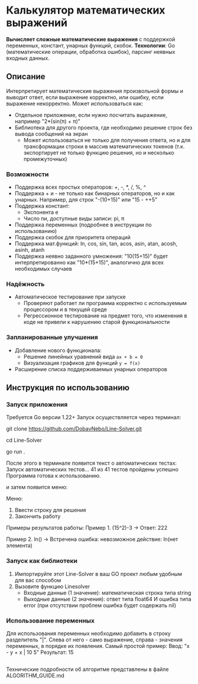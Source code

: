 # Калькулятор математических выражений
**Вычисляет сложные математические выражения** с поддержкой переменных, констант, унарных функций, скобок.
**Технологии**: Go (математические операции, обработка ошибок), парсинг неявных входных данных.

## Описание
Интерпретирует математические выражения произвольной формы и выводит ответ, если выражение корректно, или ошибку, если выражение некорректно.
Может использоваться как:
- Отдельное приложение, если нужно посчитать выражение, например "2*(sin(π) + π)"
- Библиотека для другого проекта, где необходимо решение строк без вывода сообщений на экран
    - Может использоваться не только для получения ответа, но и для трансформации строки в массив математических токенов (т.к. экспортирует не только функцию решения, но и несколько промежуточных)

### Возможности
- Поддержка всех простых операторов: +, -, *, /, %, ^
- Поддержка + и - не только как бинарных операторов, но и как унарных. Например, для строк "-(10+15)" или "15 - ++5"
- Поддержка констант:
    - Экспонента e
    - Число пи, доступные виды записи: pi, π
- Поддержка переменных (подробнее в инструкции по использованию)
- Поддержка скобок для приоритета операций
- Поддержка мат.функций: ln, cos, sin, tan, acos, asin, atan, acosh, asinh, atanh
- Поддержка неявно заданного умножения: "10(15+15)" будет интерпретированно как "10*(15+15)", аналогично для всех необходимых случаев

### Надёжность
- Автоматическое тестирование при запуске
    - Проверяют работает ли программа корректно с используемым процессором и в текущей среде
    - Регрессионное тестирование на предмет того, что изменения в коде не привели к нарушению старой функциональности

### Запланированные улучшения
- Добавление нового функционала:
    - Решение линейных уравнений вида `ax + b = 0`
    - Визуализация графиков для функций `y = f(x)`
- Расширение списка поддерживаемых унарных операторов

## Инструкция по использованию
### Запуск приложения
Требуется Go версии 1.22+
Запуск осуществляется через терминал:

git clone https://github.com/DobavNebo/Line-Solver.git

cd Line-Solver

go run .

После этого в терминале появится текст о автоматических тестах:
Запуск автоматических тестов...
41 из 41 тестов пройдены успешно
Программа готова к использованию.

и затем появится меню:

Меню:
1. Ввести строку для решения
2. Закончить работу

Примеры результатов работы:
Пример 1.
(15^2)-3
→
Ответ:  222

Пример 2.
ln()
→
Встречена ошибка:  невозможное действие: ln(нет элемента)

### Запуск как библиотеки
1) Импортируйте этот Line-Solver в ваш GO проект любым удобным для вас способом
2) Вызовите функцию Linesolver
    - Входные данные (1 значение): математическая строка типа string
    - Выходные данные (2 значения): ответ типа float64 И ошибка типа error (при отсутствии проблем ошибка будет содержать nil)

### Использование переменных
Для использования переменных необходимо добавить в строку разделитель "|". Слева от него - само выражение, справа - значения переменных, в порядке их появления.
Самый простой пример:
Ввод: "x - y + x | 10 5"
Результат: 15

##
Технические подробности об алгоритме представлены в файле ALGORITHM_GUIDE.md
